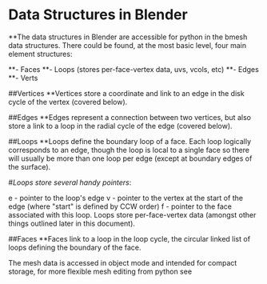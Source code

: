 
# Data Structures in Blender

**The data structures in Blender are accessible for python in the bmesh data structures. There could be found, at the most basic level, four main element structures:

**- Faces
**- Loops (stores per-face-vertex data, uvs, vcols, etc)
**- Edges
**- Verts

##Vertices
**Vertices store a coordinate and link to an edge in the disk cycle of the vertex (covered below).

##Edges
**Edges represent a connection between two vertices, but also store a link to a loop in the radial cycle of the edge (covered below).

##Loops
**Loops define the boundary loop of a face. Each loop logically corresponds to an edge, though the loop is local to a single face so there will usually be more than one loop per edge (except at boundary edges of the surface).

#_Loops store several handy pointers_:

e - pointer to the loop's edge
v - pointer to the vertex at the start of the edge (where "start" is defined by CCW order)
f - pointer to the face associated with this loop.
Loops store per-face-vertex data (amongst other things outlined later in this document).

##Faces
**Faces link to a loop in the loop cycle, the circular linked list of loops defining the boundary of the face.


The mesh data is accessed in object mode and intended for compact storage, for more flexible mesh editing from python see
